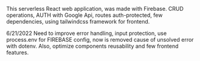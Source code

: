 This serverless React web application, was made with Firebase.
CRUD operations, AUTH with Google Api, routes auth-protected, few dependencies, using tailwindcss framework for frontend.

6/21/2022
Need to improve error handling, input protection, use process.env for FIREBASE config, now is removed cause of unsolved error with dotenv.
Also, optimize components reusability and few frontend features.
